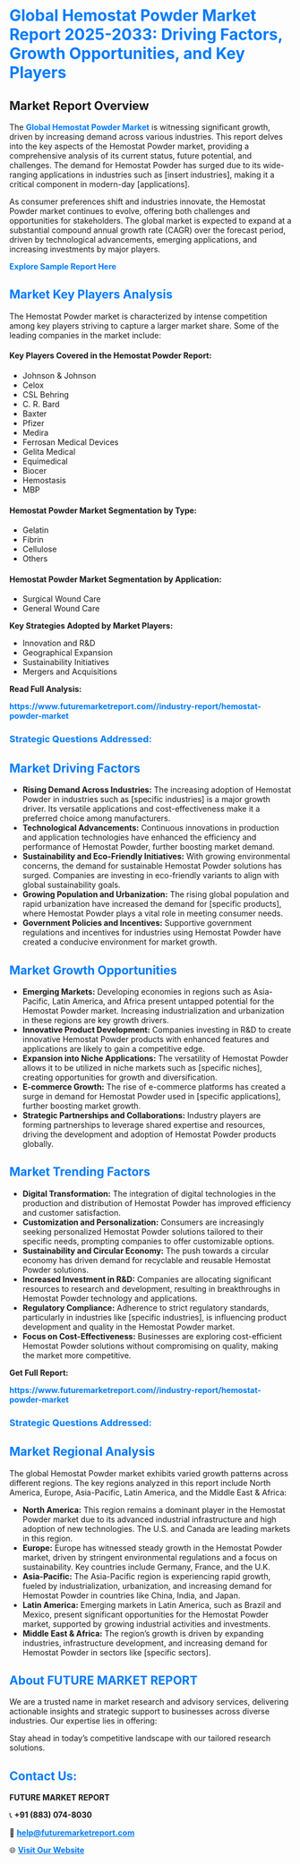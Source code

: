 <h1 style="color: #007BFF;">Global Hemostat Powder Market Report 2025-2033: Driving Factors, Growth Opportunities, and Key Players</h1>

<section id="overview">
<h2>Market Report Overview</h2>
<p>The <a href="https://www.futuremarketreport.com//industry-report/hemostat-powder-market" style="color: #007BFF; text-decoration: none;"><strong>Global Hemostat Powder Market</strong></a> is witnessing significant growth, driven by increasing demand across various industries. This report delves into the key aspects of the Hemostat Powder market, providing a comprehensive analysis of its current status, future potential, and challenges. The demand for Hemostat Powder has surged due to its wide-ranging applications in industries such as [insert industries], making it a critical component in modern-day [applications].</p>
<p>As consumer preferences shift and industries innovate, the Hemostat Powder market continues to evolve, offering both challenges and opportunities for stakeholders. The global market is expected to expand at a substantial compound annual growth rate (CAGR) over the forecast period, driven by technological advancements, emerging applications, and increasing investments by major players.</p>
</section>

<section id="overview">
<p><a href="https://www.futuremarketreport.com//request-sample/reportId=80346" style="color: #007BFF; text-decoration: none;"><strong>Explore Sample Report Here</strong></a></p>
</section>

<section id="key-players">
<h2 style="color: #007BFF;">Market Key Players Analysis</h2>
<p>The Hemostat Powder market is characterized by intense competition among key players striving to capture a larger market share. Some of the leading companies in the market include:</p>
<h4>Key Players Covered in the Hemostat Powder Report:</h4>
<ul><li>Johnson &amp; Johnson</li><li>Celox</li><li>CSL Behring</li><li>C. R. Bard</li><li>Baxter</li><li>Pfizer</li><li>Medira</li><li>Ferrosan Medical Devices</li><li>Gelita Medical</li><li>Equimedical</li><li>Biocer</li><li>Hemostasis</li><li>MBP</li></ul>
<h4>Hemostat Powder Market Segmentation by Type:</h4>
<ul><li>Gelatin</li><li>Fibrin</li><li>Cellulose</li><li>Others</li></ul>

<h4>Hemostat Powder Market Segmentation by Application:</h4>
<ul><li>Surgical Wound Care</li><li>General Wound Care</li></ul>
<p><strong>Key Strategies Adopted by Market Players:</strong></p>
<ul>
<li>Innovation and R&D</li>
<li>Geographical Expansion</li>
<li>Sustainability Initiatives</li>
<li>Mergers and Acquisitions</li>
</ul>
</section>

<section>
<p><strong>Read Full Analysis: </strong></p><a href="https://www.futuremarketreport.com//industry-report/hemostat-powder-market" style="color: #007BFF; text-decoration: none;"><strong>https://www.futuremarketreport.com//industry-report/hemostat-powder-market</strong></a>
<h3 style="color: #007BFF;">Strategic Questions Addressed:</h3>
</section>

<section id="driving-factors">
<h2 style="color: #007BFF;">Market Driving Factors</h2>
<ul>
<li><strong>Rising Demand Across Industries:</strong> The increasing adoption of Hemostat Powder in industries such as [specific industries] is a major growth driver. Its versatile applications and cost-effectiveness make it a preferred choice among manufacturers.</li>
<li><strong>Technological Advancements:</strong> Continuous innovations in production and application technologies have enhanced the efficiency and performance of Hemostat Powder, further boosting market demand.</li>
<li><strong>Sustainability and Eco-Friendly Initiatives:</strong> With growing environmental concerns, the demand for sustainable Hemostat Powder solutions has surged. Companies are investing in eco-friendly variants to align with global sustainability goals.</li>
<li><strong>Growing Population and Urbanization:</strong> The rising global population and rapid urbanization have increased the demand for [specific products], where Hemostat Powder plays a vital role in meeting consumer needs.</li>
<li><strong>Government Policies and Incentives:</strong> Supportive government regulations and incentives for industries using Hemostat Powder have created a conducive environment for market growth.</li>
</ul>
</section>

<section id="growth-opportunities">
<h2 style="color: #007BFF;">Market Growth Opportunities</h2>
<ul>
<li><strong>Emerging Markets:</strong> Developing economies in regions such as Asia-Pacific, Latin America, and Africa present untapped potential for the Hemostat Powder market. Increasing industrialization and urbanization in these regions are key growth drivers.</li>
<li><strong>Innovative Product Development:</strong> Companies investing in R&D to create innovative Hemostat Powder products with enhanced features and applications are likely to gain a competitive edge.</li>
<li><strong>Expansion into Niche Applications:</strong> The versatility of Hemostat Powder allows it to be utilized in niche markets such as [specific niches], creating opportunities for growth and diversification.</li>
<li><strong>E-commerce Growth:</strong> The rise of e-commerce platforms has created a surge in demand for Hemostat Powder used in [specific applications], further boosting market growth.</li>
<li><strong>Strategic Partnerships and Collaborations:</strong> Industry players are forming partnerships to leverage shared expertise and resources, driving the development and adoption of Hemostat Powder products globally.</li>
</ul>
</section>

<section id="trending-factors">
<h2 style="color: #007BFF;">Market Trending Factors</h2>
<ul>
<li><strong>Digital Transformation:</strong> The integration of digital technologies in the production and distribution of Hemostat Powder has improved efficiency and customer satisfaction.</li>
<li><strong>Customization and Personalization:</strong> Consumers are increasingly seeking personalized Hemostat Powder solutions tailored to their specific needs, prompting companies to offer customizable options.</li>
<li><strong>Sustainability and Circular Economy:</strong> The push towards a circular economy has driven demand for recyclable and reusable Hemostat Powder solutions.</li>
<li><strong>Increased Investment in R&D:</strong> Companies are allocating significant resources to research and development, resulting in breakthroughs in Hemostat Powder technology and applications.</li>
<li><strong>Regulatory Compliance:</strong> Adherence to strict regulatory standards, particularly in industries like [specific industries], is influencing product development and quality in the Hemostat Powder market.</li>
<li><strong>Focus on Cost-Effectiveness:</strong> Businesses are exploring cost-efficient Hemostat Powder solutions without compromising on quality, making the market more competitive.</li>
</ul>
</section>

<section>
<p><strong>Get Full Report: </strong></p><a href="https://www.futuremarketreport.com//industry-report/hemostat-powder-market" style="color: #007BFF; text-decoration: none;"><strong>https://www.futuremarketreport.com//industry-report/hemostat-powder-market</strong></a>
<h3 style="color: #007BFF;">Strategic Questions Addressed:</h3>
</section>


<section id="regional-analysis">
<h2 style="color: #007BFF;">Market Regional Analysis</h2>
<p>The global Hemostat Powder market exhibits varied growth patterns across different regions. The key regions analyzed in this report include North America, Europe, Asia-Pacific, Latin America, and the Middle East & Africa:</p>
<ul>
<li><strong>North America:</strong> This region remains a dominant player in the Hemostat Powder market due to its advanced industrial infrastructure and high adoption of new technologies. The U.S. and Canada are leading markets in this region.</li>
<li><strong>Europe:</strong> Europe has witnessed steady growth in the Hemostat Powder market, driven by stringent environmental regulations and a focus on sustainability. Key countries include Germany, France, and the U.K.</li>
<li><strong>Asia-Pacific:</strong> The Asia-Pacific region is experiencing rapid growth, fueled by industrialization, urbanization, and increasing demand for Hemostat Powder in countries like China, India, and Japan.</li>
<li><strong>Latin America:</strong> Emerging markets in Latin America, such as Brazil and Mexico, present significant opportunities for the Hemostat Powder market, supported by growing industrial activities and investments.</li>
<li><strong>Middle East & Africa:</strong> The region’s growth is driven by expanding industries, infrastructure development, and increasing demand for Hemostat Powder in sectors like [specific sectors].</li>
</ul>
</section>

<footer>
<h2 style="color: #007BFF;">About FUTURE MARKET REPORT</h2>
<p>We are a trusted name in market research and advisory services, delivering actionable insights and strategic support to businesses across diverse industries. Our expertise lies in offering:</p>

<p>Stay ahead in today’s competitive landscape with our tailored research solutions.</p>

<h2 style="color: #007BFF;">Contact Us:</h2>
<p><strong>FUTURE MARKET REPORT</strong></p>
<p>📞 <strong>+91 (883) 074-8030</strong></p>
<p>📧 <strong><a href="mailto:help@futuremarketreport.com" style="color: #007BFF;">help@futuremarketreport.com</a></strong></p>
<p>🌐 <strong><a href="https://www.futuremarketreport.com/" style="color: #007BFF;">Visit Our Website</a></strong></p>
</footer>